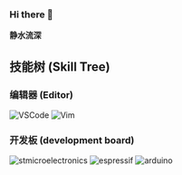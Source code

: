 ### Hi there 👋

**静水流深**

## 技能树 (Skill Tree)  

### 编辑器 (Editor)
![VSCode](https://img.shields.io/badge/-VSCode-007acc?style=for-the-badge&logo=visual-studio-code&logoColor=white)
![Vim](https://img.shields.io/badge/-Vim-019733?style=for-the-badge&&logo=Vim&logoColor=white)

### 开发板 (development board)
![stmicroelectronics](https://img.shields.io/badge/-stmicroelectronics-03234b?style=for-the-badge&&logo=stmicroelectronics&logocolor=white)
![espressif](https://img.shields.io/badge/-espressif-e7352c?style=for-the-badge&&logo=espressif&logocolor=white)
![arduino](https://img.shields.io/badge/-arduino-00979d?style=for-the-badge&&logo=arduino&logocolor=white)

<!--
**Abrillant-Lee/Abrillant-Lee** is a ✨ _special_ ✨ repository because its `README.md` (this file) appears on your GitHub profile.

Here are some ideas to get you started:

- 🔭 I’m currently working on ...
- 🌱 I’m currently learning ...
- 👯 I’m looking to collaborate on ...
- 🤔 I’m looking for help with ...
- 💬 Ask me about ...
- 📫 How to reach me: ...
- 😄 Pronouns: ...
- ⚡ Fun fact: ...
-->
<!--
![Anurag's GitHub stats](https://github-readme-stats.vercel.app/api?username=Abrillant-Lee&show_icons=true&theme=transparent)  
[![Top Langs](https://github-readme-stats.vercel.app/api/top-langs/?username=Abrillant-Lee&layout=donut)](https://github.com/Abrillant-Lee/Abrillant-Lee.git)
-->

<!--liyupi的汇总卡片格式-->
<!-- <img align="" height="137px" src="https://github-readme-stats.vercel.app/api?username=Abrillant-Lee&hide_title=true&hide_border=true&show_icons=true&include_all_commits=true&line_height=21&bg_color=0,EC6C6C,FFD479,FFFC79,73FA79&theme=graywhite&locale=cn" /><img align="" height="137px" src="https://github-readme-stats.vercel.app/api/top-langs/?username=Abrillant-Lee&hide_title=true&hide_border=true&layout=compact&bg_color=0,73FA79,73FDFF,D783FF&theme=graywhite&locale=cn" /> -->
